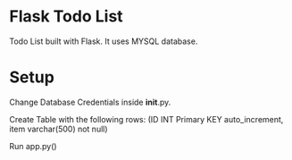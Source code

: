 # Flask Todo List

Todo List built with Flask. It uses MYSQL database.

# Setup

Change Database Credentials inside __init__.py.

Create Table with the following rows: (ID INT Primary KEY auto_increment, item varchar(500) not null)

Run app.py()
